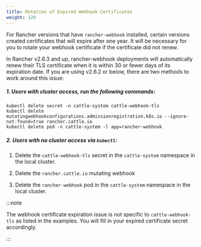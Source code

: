 ```yaml
---
title: Rotation of Expired Webhook Certificates
weight: 120
---
```


For Rancher versions that have `rancher-webhook` installed, certain versions created certificates that will expire after one year. It will be necessary for you to rotate your webhook certificate if the certificate did not renew.

In Rancher v2.6.3 and up, rancher-webhook deployments will automatically renew their TLS certificate when it is within 30 or fewer days of its expiration date. If you are using v2.6.2 or below, there are two methods to work around this issue:

##### 1. Users with cluster access, run the following commands:
```
kubectl delete secret -n cattle-system cattle-webhook-tls
kubectl delete mutatingwebhookconfigurations.admissionregistration.k8s.io --ignore-not-found=true rancher.cattle.io
kubectl delete pod -n cattle-system -l app=rancher-webhook
```

##### 2. Users with no cluster access via `kubectl`:

1. Delete the `cattle-webhook-tls` secret in the `cattle-system` namespace in the local cluster.

2. Delete the `rancher.cattle.io` mutating webhook

3. Delete the `rancher-webhook` pod in the `cattle-system` namespace in the local cluster.

:::note

The webhook certificate expiration issue is not specific to `cattle-webhook-tls` as listed in the examples. You will fill in your expired certificate secret accordingly.

:::